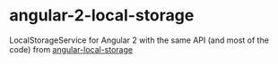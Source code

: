 # angular-2-local-storage

LocalStorageService for Angular 2 with the same API (and most of the code) from [angular-local-storage](https://github.com/grevory/angular-local-storage) 
